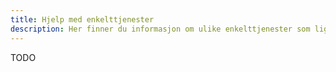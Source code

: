 ```yaml
---
title: Hjelp med enkelttjenester
description: Her finner du informasjon om ulike enkelttjenester som ligger i Altinn.
---
```


TODO